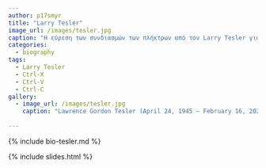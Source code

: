 ```yaml
---
author: p17smyr
title: "Larry Tesler"
image_url: /images/tesler.jpg
caption: "Η εύρεση των συνδιασμών των πλήκτρων από τον Larry Tesler για τις λειτουργίες τις αποκοπής, αντιγραφής και επικόλησης ήταν ένα περήφανο επίτευγμα, γιατί η ανακάληψή του θα επιβιώνει για όσο διάστημα υπάρχουν πραγματικά ή εικονικά πληκτρολόγια."
categories:
  - biography
tags:
  - Larry Tesler
  - Ctrl-X
  - Ctrl-V
  - Ctrl-C
gallery:
  - image_url: /images/tesler.jpg
    caption: "Lawrence Gordon Tesler (April 24, 1945 – February 16, 2020) was an American computer scientist who worked in the field of human–computer interaction. Tesler worked at Xerox PARC, Apple, Amazon, and Yahoo! "
    
---
```


{% include bio-tesler.md %}

{% include slides.html %}
